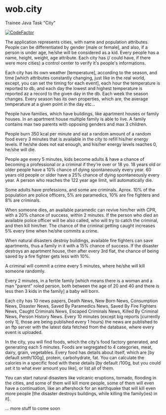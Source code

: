 # wob.city
Trainee Java Task "City"

[![CodeFactor](https://www.codefactor.io/repository/github/romeomihalovics/wob.city/badge)](https://www.codefactor.io/repository/github/romeomihalovics/wob.city)


The application represents cities, with name and population attributes. People can be differentiated by gender [male or female], and also, if a person is under age, he/she will be considered as a kid. Every people has a name, height, weight, age attribute. Each city has (/ could have, if there were more cities) a control center to verify it's people's informations. 

Each city has its own weather [temperature], according to the season, and time [which attributes constantly changing, just like in the real world, except, you can set the timing for each event], each hour the temperature is reported to db, and each day the lowest and highest temperature is reported az a record to the given day in the db. Each week the season changes. Every season has its own properties, which are, the average temperature at a given point in the day etc...

People have families, which have buildings, like apartment houses or family houses. In an apartment house multiple family is able to live. A family contains max two parents with opposing genders and max 3 children. 

People burn 350 kcal per minute and eat a random amount of a random food every 3 minutes that is available in the city to refill his/her energy levels. If he/she does not eat enough, and his/her energy levels reaches 0, he/she will die.

People age every 5 minutes, kids become adults & have a chance of becoming a professional or a criminal if they're over or 18 yo. 18 years old or older people have a 10% chance of dying spontaneously every year. 60 years old people or older have a 25% chance of dying spontaneously every year. A person who reaches the 122 year age limit, will automatically die.

Some adults have professions, and some are criminals. Aprox. 10% of the population are police officers, 5% are paramedics, 10% are fire fighters and 8% are criminals. 

When someone dies, an available paramedic can revive him/her with CPR, with a 20% chance of success, within 2 minutes. If the person who died an available police officer will be also called, who will try to catch the criminal, and then kill him/her. The chance of the criminal getting caught increases 5% every time when he/she commits a crime.

When natural disasters destroy buildings, available fire fighters can save apartments, thus a family in it with a 15% chance of success. If the disaster destroys an apartment house, then after every 3rd flat, the chance of being saved by a fire fighter gets less with 10%.

A criminal will commit a crime every 5 minutes, where he/she will kill someone randomly.

Every 2 minutes, in a fertile family [which means there is a woman and a man "parent" roled person, both between the age of 20 and 40 and there is less then 3 kids in the family] a baby will born.

Each city has 10 news papers, Death News, New Born News, Consumption News, Disaster News, Saved By Paramedics News, Saved By Fire Fighters News, Caught Criminals News, Escaped Criminals News, Killed By Criminal News, Person History News. Every 10 minutes (except big reports [currently only 1], those are being published every 1 hours) the news are published to an ftp server with the latest data fetched from the database, where every event is uploaded.

In the city, you will find foods, which the city's food factory generated, and generating each 5 minutes. Foods are segregated to 4 categories, meat, dairy, grain, vegetables. Every food has details about itself, which are [by default smth/100g], protein, carbohydrate, fat. You can calculate the calories in a specific food with these details [by default /100g, but you could set it to what ever amount you like], or list all of them.

You can start natural disasters like volcanic eruptions, tornado, flooding in the cities, and some of them will kill more people, some of them will even have a continuation, like an aftershock for an earthquake that will kill even more people [the disaster destroys buildings, while killing the family(ies) in it].

... more stuff to come soon
